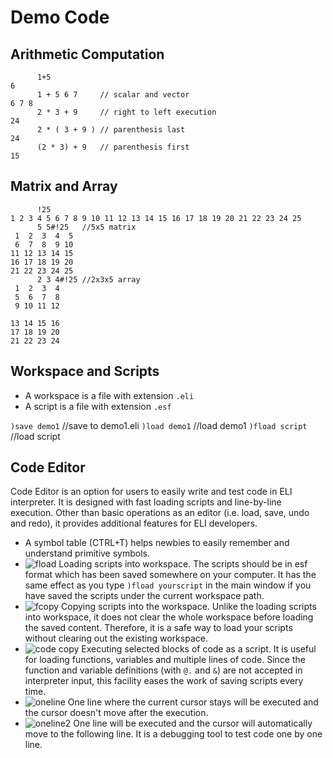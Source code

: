 # Demo Code

## Arithmetic Computation

```
      1+5
6
      1 + 5 6 7     // scalar and vector
6 7 8
      2 * 3 + 9     // right to left execution
24
      2 * ( 3 + 9 ) // parenthesis last
24
      (2 * 3) + 9   // parenthesis first
15
```

## Matrix and Array

```
      !25
1 2 3 4 5 6 7 8 9 10 11 12 13 14 15 16 17 18 19 20 21 22 23 24 25
      5 5#!25   //5x5 matrix
 1  2  3  4  5
 6  7  8  9 10
11 12 13 14 15
16 17 18 19 20
21 22 23 24 25
      2 3 4#!25 //2x3x5 array
 1  2  3  4
 5  6  7  8
 9 10 11 12

13 14 15 16
17 18 19 20
21 22 23 24
```

## Workspace and Scripts
- A workspace is a file with extension `.eli`
- A script is a file with extension `.esf`

`)save demo1`   //save to demo1.eli
`)load demo1`   //load demo1
`)fload script` //load script

## Code Editor
Code Editor is an option for users to easily write and test code in ELI interpreter.  It is designed with fast loading scripts and line-by-line execution.  Other than basic operations as an editor (i.e. load, save, undo and redo), it provides additional features for ELI developers.

- A symbol table (CTRL+T) helps newbies to easily remember and understand primitive symbols.
- ![fload](http://fastarray.appspot.com/releasenote/image/load-script.png) Loading scripts into workspace.  The scripts should be in esf format which has been saved somewhere on your computer.  It has the same effect as you type `)fload yourscript` in the main window if you have saved the scripts under the current workspace path.
- ![fcopy](http://fastarray.appspot.com/releasenote/image/copy-script.png) Copying scripts into the workspace.  Unlike the loading scripts into workspace, it does not clear the whole workspace before loading the saved content.  Therefore, it is a safe way to load your scripts without clearing out the existing workspace.
- ![code copy](http://fastarray.appspot.com/releasenote/image/copy2-code.png) Executing selected blocks of code as a script.  It is useful for loading functions, variables and multiple lines of code.  Since the function and variable definitions (with `@.` and `&`) are not accepted in interpreter input, this facility eases the work of saving scripts every time.
- ![oneline](http://fastarray.appspot.com/releasenote/image/exec.png) One line where the current cursor stays will be executed and the cursor doesn't move after the execution.
- ![oneline2](http://fastarray.appspot.com/releasenote/image/exec-step.png) One line will be executed and the cursor will automatically move to the following line.  It is a debugging tool to test code one by one line.


